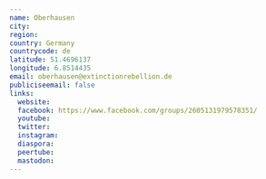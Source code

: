 ```yaml
---
name: Oberhausen
city:
region:
country: Germany
countrycode: de
latitude: 51.4696137
longitude: 6.8514435
email: oberhausen@extinctionrebellion.de
publiciseemail: false
links:
  website:
  facebook: https://www.facebook.com/groups/2605131979578351/
  youtube:
  twitter:
  instagram:
  diaspora:
  peertube:
  mastodon:
---
```

